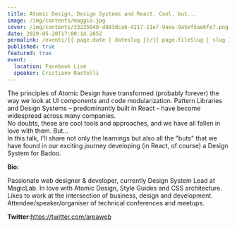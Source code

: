 ```yaml
---
title: Atomic Design, Design Systems and React. Cool, but...
image: /img/contents/maggio.jpg
cover: /img/contents/33235048-d083dca6-d217-11e7-9aea-9a5ef5ae6fe7.png
date: 2020-05-20T17:00:14.265Z
permalink: /eventi/{{ page.date | dateslug }}/{{ page.fileSlug | slug }}/index.html
published: true
featured: true
event:
  location: Facebook Live
  speaker: Cristiano Rastelli
---
```

The principles of Atomic Design have transformed (probably forever) the way we look at UI components and code modularization. Pattern Libraries and Design Systems – predominantly built in React – have become widespread across many companies.\
No doubts, these are cool tools and approaches, and we have all fallen in love with them. But...\
In this talk, I'll share not only the learnings but also all the "buts" that we have found in our exciting journey developing (in React, of course) a Design System for Badoo.

**Bio:**

Passionate web designer & developer, currently Design System Lead at MagicLab. In love with Atomic Design, Style Guides and CSS architecture.\
Likes to work at the intersection of business, design and development.\
Attendee/speaker/organiser of technical conferences and meetups.



**Twitter**:<https://twitter.com/areaweb>